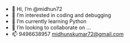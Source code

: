 - 👋 Hi, I’m @midhun72
- 👀 I’m interested in coding and debugging
- 🌱 I’m currently learning Python
- 💞️ I’m looking to collaborate on ...
- 📫 9496638957
      midhunskumar72@gmail.com

<!---
midhun72/midhun72 is a ✨ special ✨ repository because its `README.md` (this file) appears on your GitHub profile.
You can click the Preview link to take a look at your changes.
--->
